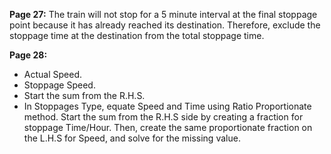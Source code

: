 **Page 27:**
The train will not stop for a 5 minute interval at the final stoppage point because it has already reached its destination. Therefore, exclude the stoppage time at the destination from the total stoppage time.

**Page 28:**
- Actual Speed.
- Stoppage Speed.
- Start the sum from the R.H.S.
- In Stoppages Type, equate Speed and Time using Ratio Proportionate method. Start the sum from the R.H.S side by creating a fraction for stoppage Time/Hour. Then, create the same proportionate fraction on the L.H.S for Speed, and solve for the missing value.